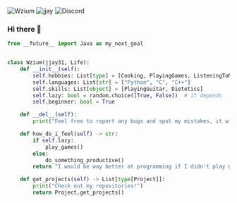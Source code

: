 ![Wzium](https://img.shields.io/badge/wzium-true-green) ![jjay](https://img.shields.io/badge/jjay-v3.1-blue) ![Discord](https://img.shields.io/badge/discord-jjay31%234857-%237289DA?logo=discord&logoColor=white)

### Hi there 👋
```python
from __future__ import Java as my_next_goal


class Wzium(jjay31, Life):
    def __init__(self):
        self.hobbies: List[type] = [Cooking, PlayingGames, ListeningToMusic, Programming, Photography]
        self.languages: List[str] = ["Python", "C", "C++"]
        self.skills: List[object] = [PlayingGuitar, Dietetics]
        self.lazy: bool = random.choice([True, False])  # it depends
        self.beginner: bool = True

    def __del__(self):
        print("Feel free to report any bugs and spot my mistakes, it will help me get better at coding!")

    def how_do_i_feel(self) -> str:
        if self.lazy:
            play_games()
        else:
            do_something_productive()
        return "I would be way better at programming if I didn't play games that much."

    def get_projects(self) -> List[type[Project]]:
        print("Check out my repositories!")
        return Project.get_projects()
```
